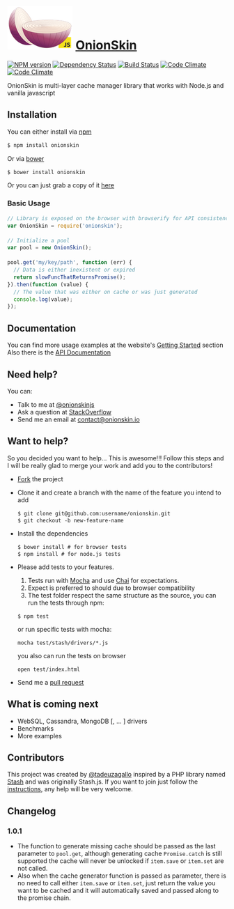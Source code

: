 # [![OnionSkin](logo/onionskin.png)](http://onionskin.io) [OnionSkin](http://onionskin.io)  #
[![NPM version](https://badge.fury.io/js/onionskin.svg)](http://badge.fury.io/js/onionskin) [![Dependency Status](https://david-dm.org/onionskin/onionskin.svg)](https://david-dm.org/onionskin/onionskin) [![Build Status](https://travis-ci.org/onionskin/onionskin.svg?branch=master)](https://travis-ci.org/onionskin/onionskin) [![Code Climate](https://codeclimate.com/github/onionskin/onionskin.png)](https://codeclimate.com/github/onionskin/onionskin) [![Code Climate](https://codeclimate.com/github/onionskin/onionskin/coverage.png)](https://codeclimate.com/github/onionskin/onionskin)

OnionSkin is multi-layer cache manager library that works with Node.js and vanilla javascript

## Installation ##

You can either install via [npm](https://www.npmjs.org)

```javascript
$ npm install onionskin
```

Or via [bower](http://bower.io/)

```
$ bower install onionskin
```

Or you can just grab a copy of it [here](https://raw.githubusercontent.com/onionskin/onionskin/master/dist/onionskin.js)

### Basic Usage ###

```javascript
// Library is exposed on the browser with browserify for API consistency with node.js
var OnionSkin = require('onionskin');

// Initialize a pool
var pool = new OnionSkin();

pool.get('my/key/path', function (err) {
  // Data is either inexistent or expired
  return slowFuncThatReturnsPromise();
}).then(function (value) {
  // The value that was either on cache or was just generated
  console.log(value);
});
```

## Documentation ##

You can find more usage examples at the website's [Getting Started](http://onionskin.io/#getting-started) section
Also there is the [API Documentation](http://onionskin.io/api)

## Need help? ##

You can:

* Talk to me at [@onionskinjs](http://twitter.com/onionskinjs)
* Ask a question at [StackOverflow](http://stackoverflow.com)
* Send me an email at [contact@onionskin.io](mailto:contact@onionskin.io)

## Want to help? ##

So you decided you want to help... This is awesome!!!
Follow this steps and I will be really glad to merge your work and add you to the contributors!

* [Fork](https://help.github.com/articles/fork-a-repo) the project
* Clone it and create a branch with the name of the feature you intend to add

    ```
    $ git clone git@github.com:username/onionskin.git
    $ git checkout -b new-feature-name
    ```

* Install the dependencies

    ```
    $ bower install # for browser tests
    $ npm install # for node.js tests
    ```

* Please add tests to your features. 
  1. Tests run with [Mocha](http://visionmedia.github.io/mocha/) and use [Chai](http://chaijs.com) for expectations.
  1. Expect is preferred to should due to browser compatibility
  1. The test folder respect the same structure as the source, you can run the tests through npm:
    ```
    $ npm test
    ```

    or run specific tests with mocha:


    ```
    mocha test/stash/drivers/*.js
    ```

    you also can run the tests on browser


    ```
    open test/index.html
    ```
* Send me a [pull request](https://help.github.com/articles/using-pull-requests)

## What is coming next ##

* WebSQL, Cassandra, MongoDB [, ... ] drivers
* Benchmarks
* More examples

## Contributors ##

This project was created by [@tadeuzagallo](http://twitter.com/tadeuzagallo) inspired by a PHP library
named [Stash](http://stash.tedivm.com) and was originally Stash.js.
If you want to join just follow the [instructions](#want-to-help), any help will be very welcome.

## Changelog

### 1.0.1
* The function to generate missing cache should be passed as the last parameter to `pool.get`, although generating cache `Promise.catch` is still supported the cache will never be unlocked if `item.save` or `item.set` are not called.
* Also when the cache generator function is passed as parameter, there is no need to call either `item.save` or `item.set`, just return the value you want to be cached and it will automatically saved and passed along to the promise chain.
